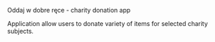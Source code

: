 Oddaj w dobre ręce - charity donation app

Application allow users to donate variety of items for selected charity subjects.

